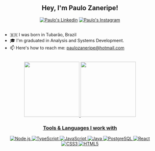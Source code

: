 <h2 align="center">Hey, I'm Paulo Zaneripe!</h2>
<div align="center">
  <a href="https://br.linkedin.com/in/paulozaneripe" target="_blank"><img src="https://img.shields.io/badge/-LinkedIn-0270A9?style=for-the-badge&logo=linkedin&logoColor=white" title="Paulo's Linkedin" alt="Paulo's Linkedin" target="_blank"></a>
  <a href="https://www.instagram.com/paulozanerip" target="_blank"><img src="https://img.shields.io/badge/-Instagram-20232A?style=for-the-badge&logo=instagram&logoColor=white" title="Paulo's Instagram" alt="Paulo's Instagram" target="_blank"></a>
</div><br>

- 🇧🇷 I was born in Tubarão, Brazil
- 🎓 I'm graduated in Analysis and Systems Development.
- 📫 Here's how to reach me: paulozaneripe@hotmail.com

<br>

<div align="center">
  <a href="https://github.com/paulozaneripe">
  <img height="180em" src="https://github-readme-stats.vercel.app/api?username=paulozaneripe&show_icons=true&theme=tokyonight&include_all_commits=true&count_private=true&hide_border=true&border_radius=10"/>
  <img height="180em" src="https://github-readme-stats.vercel.app/api/top-langs/?username=paulozaneripe&hide=html,blade&layout=compact&langs_count=7&theme=tokyonight&hide_border=true&border_radius=10"/>
  <h3>Tools & Languages I work with</h3>
  <img src="https://img.shields.io/badge/Node.js-43853D?style=for-the-badge&logo=node.js&logoColor=white" alt="Node.js" />
  <img src="https://img.shields.io/badge/TypeScript-0074C3?style=for-the-badge&logo=typescript&logoColor=white" alt="TypeScript" />
  <img src="https://img.shields.io/badge/JavaScript-323330?style=for-the-badge&logo=javascript&logoColor=F7DF1E" alt="JavaScript" />
  <img src="https://img.shields.io/badge/Java-4C352C?style=for-the-badge&logo=java&logoColor=white" alt="Java" />
  <img src="https://img.shields.io/badge/PostgreSQL-2F5C8B?style=for-the-badge&logo=postgresql&logoColor=white" alt="PostgreSQL" />
  <img src="https://img.shields.io/badge/React-20232A?style=for-the-badge&logo=react&logoColor=61DAFB" alt="React" />
  <img src="https://img.shields.io/badge/CSS3-1572B6?style=for-the-badge&logo=css3&logoColor=white" alt="CSS3" />
  <img src="https://img.shields.io/badge/HTML5-E34F26?style=for-the-badge&logo=html5&logoColor=white" alt="HTML5" />
</div>
